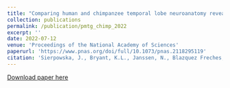 ```yaml
---
title: "Comparing human and chimpanzee temporal lobe neuroanatomy reveals modifications to human language hubs beyond the frontotemporal arcuate fasciculus"
collection: publications
permalink: /publication/pmtg_chimp_2022
excerpt: ''
date: 2022-07-12
venue: 'Proceedings of the National Academy of Sciences'
paperurl: 'https://www.pnas.org/doi/full/10.1073/pnas.2118295119'
citation: 'Sierpowska, J., Bryant, K.L., Janssen, N., Blazquez Freches, G., Römkens, M. Mangnus, M., Mars, R.B., Piai, V. (2022). &quot;Comparing human and chimpanzee temporal lobe neuroanatomy reveals modifications to human language hubs beyond the frontotemporal arcuate fasciculus.&quot; <i>Proceedings of the National Academy of Sciences</i>. 119 (28).'
---
```


[Download paper here](https://www.pnas.org/doi/epdf/10.1073/pnas.2118295119)
